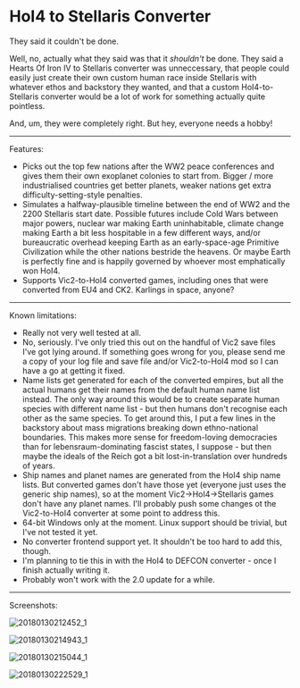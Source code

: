 # HoI4 to Stellaris Converter

They said it couldn't be done.

Well, no, actually what they said was that it *shouldn't* be done. They said a Hearts Of Iron IV to Stellaris converter was unneccessary, that people could easily just create their own custom human race inside Stellaris with whatever ethos and backstory they wanted, and that a custom HoI4-to-Stellaris converter would be a lot of work for something actually quite pointless.

And, um, they were completely right. But hey, everyone needs a hobby!

---

Features:

- Picks out the top few nations after the WW2 peace conferences and gives them their own exoplanet colonies to start from. Bigger / more industrialised countries get better planets, weaker nations get extra difficulty-setting-style penalties.
- Simulates a halfway-plausible timeline between the end of WW2 and the 2200 Stellaris start date. Possible futures include Cold Wars between major powers, nuclear war making Earth uninhabitable, climate change making Earth a bit less hospitable in a few different ways, and/or bureaucratic overhead keeping Earth as an early-space-age Primitive Civilization while the other nations bestride the heavens. Or maybe Earth is perfectly fine and is happily governed by whoever most emphatically won HoI4.
- Supports Vic2-to-HoI4 converted games, including ones that were converted from EU4 and CK2. Karlings in space, anyone?

---

Known limitations:

- Really not very well tested at all.
- No, seriously. I've only tried this out on the handful of Vic2 save files I've got lying around. If something goes wrong for you, please send me a copy of your log file and save file and/or Vic2-to-HoI4 mod so I can have a go at getting it fixed.
- Name lists get generated for each of the converted empires, but all the actual humans get their names from the default human name list instead. The only way around this would be to create separate human species with different name list - but then humans don't recognise each other as the same species. To get around this, I put a few lines in the backstory about mass migrations breaking down ethno-national boundaries. This makes more sense for freedom-loving democracies than for lebensraum-dominating fascist states, I suppose - but then maybe the ideals of the Reich got a bit lost-in-translation over hundreds of years.
- Ship names and planet names are generated from the HoI4 ship name lists. But converted games don't have those yet (everyone just uses the generic ship names), so at the moment Vic2->HoI4->Stellaris games don't have any planet names. I'll probably push some changes ot the Vic2-to-HoI4 converter at some point to address this.
- 64-bit Windows only at the moment. Linux support should be trivial, but I've not tested it yet.
- No converter frontend support yet. It shouldn't be too hard to add this, though.
- I'm planning to tie this in with the HoI4 to DEFCON converter - once I finish actually writing it.
- Probably won't work with the 2.0 update for a while.

---

Screenshots:

![20180130212452_1](https://user-images.githubusercontent.com/1518001/35595026-35cfa166-060d-11e8-9c6f-cc2eb53fe532.jpg)

![20180130214943_1](https://user-images.githubusercontent.com/1518001/35595031-38f7f0fa-060d-11e8-83b3-7a82631109df.jpg)

![20180130215044_1](https://user-images.githubusercontent.com/1518001/35595036-3aed1a7a-060d-11e8-97f1-33ecfc179b50.jpg)

![20180130222529_1](https://user-images.githubusercontent.com/1518001/35595038-3cbbe6ba-060d-11e8-94b3-b33151dca15b.jpg)
